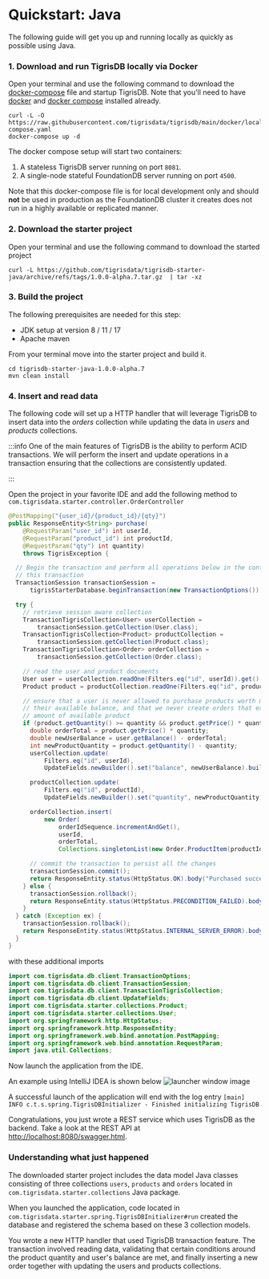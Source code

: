 # Quickstart: Java

The following guide will get you up and running locally as quickly as possible
using Java.

### 1. Download and run TigrisDB locally via Docker

Open your terminal and use the following command to download the
[docker-compose](https://raw.githubusercontent.com/tigrisdata/tigrisdb/main/docker/local/docker-compose.yaml)
file and startup TigrisDB. Note that you'll need to have
[docker](https://docs.docker.com/get-docker/) and
[docker compose](https://docs.docker.com/compose/install/) installed already.

```shell
curl -L -O https://raw.githubusercontent.com/tigrisdata/tigrisdb/main/docker/local/docker-compose.yaml
docker-compose up -d
```

The docker compose setup will start two containers:

1. A stateless TigrisDB server running on port `8081`.
2. A single-node stateful FoundationDB server running on port `4500`.

Note that this docker-compose file is for local development only and should
**not** be used in production as the FoundationDB cluster it creates does
not run in a highly available or replicated manner.

### 2. Download the starter project

Open your terminal and use the following command to download the started project

```shell
curl -L https://github.com/tigrisdata/tigrisdb-starter-java/archive/refs/tags/1.0.0-alpha.7.tar.gz  | tar -xz
```

### 3. Build the project

The following prerequisites are needed for this step:

- JDK setup at version 8 / 11 / 17
- Apache maven

From your terminal move into the starter project and build it.

```shell
cd tigrisdb-starter-java-1.0.0-alpha.7
mvn clean install
```

### 4. Insert and read data

The following code will set up a HTTP handler that will leverage TigrisDB to
insert data into the _orders_ collection while updating the data in _users_ and
_products_ collections.

:::info
One of the main features of TigrisDB is the ability to perform ACID
transactions. We will perform the insert and update operations in a
transaction ensuring that the collections are consistently updated.

:::

Open the project in your favorite IDE and add the following method to
`com.tigrisdata.starter.controller.OrderController`

```java title="OrderController.java"
@PostMapping("{user_id}/{product_id}/{qty}")
public ResponseEntity<String> purchase(
    @RequestParam("user_id") int userId,
    @RequestParam("product_id") int productId,
    @RequestParam("qty") int quantity)
    throws TigrisException {

  // Begin the transaction and perform all operations below in the context of
  // this transaction
  TransactionSession transactionSession =
      tigrisStarterDatabase.beginTransaction(new TransactionOptions());

  try {
    // retrieve session aware collection
    TransactionTigrisCollection<User> userCollection =
        transactionSession.getCollection(User.class);
    TransactionTigrisCollection<Product> productCollection =
        transactionSession.getCollection(Product.class);
    TransactionTigrisCollection<Order> orderCollection =
        transactionSession.getCollection(Order.class);

    // read the user and product documents
    User user = userCollection.readOne(Filters.eq("id", userId)).get();
    Product product = productCollection.readOne(Filters.eq("id", productId)).get();

    // ensure that a user is never allowed to purchase products worth more than
    // their available balance, and that we never create orders that exceed the
    // amount of available product
    if (product.getQuantity() >= quantity && product.getPrice() * quantity <= user.getBalance()) {
      double orderTotal = product.getPrice() * quantity;
      double newUserBalance = user.getBalance() - orderTotal;
      int newProductQuantity = product.getQuantity() - quantity;
      userCollection.update(
          Filters.eq("id", userId),
          UpdateFields.newBuilder().set("balance", newUserBalance).build());

      productCollection.update(
          Filters.eq("id", productId),
          UpdateFields.newBuilder().set("quantity", newProductQuantity).build());

      orderCollection.insert(
          new Order(
              orderIdSequence.incrementAndGet(),
              userId,
              orderTotal,
              Collections.singletonList(new Order.ProductItem(productId, quantity))));

      // commit the transaction to persist all the changes
      transactionSession.commit();
      return ResponseEntity.status(HttpStatus.OK).body("Purchased successfully");
    } else {
      transactionSession.rollback();
      return ResponseEntity.status(HttpStatus.PRECONDITION_FAILED).body("Not enough balance");
    }
  } catch (Exception ex) {
    transactionSession.rollback();
    return ResponseEntity.status(HttpStatus.INTERNAL_SERVER_ERROR).body("Failed to shop");
  }
}
```

with these additional imports

```java
import com.tigrisdata.db.client.TransactionOptions;
import com.tigrisdata.db.client.TransactionSession;
import com.tigrisdata.db.client.TransactionTigrisCollection;
import com.tigrisdata.db.client.UpdateFields;
import com.tigrisdata.starter.collections.Product;
import com.tigrisdata.starter.collections.User;
import org.springframework.http.HttpStatus;
import org.springframework.http.ResponseEntity;
import org.springframework.web.bind.annotation.PostMapping;
import org.springframework.web.bind.annotation.RequestParam;
import java.util.Collections;
```

Now launch the application from the IDE.

An example using IntelliJ IDEA is shown below
![launcher window image](/img/screenshots/launcher_window.png)

A successful launch of the application will end with the log entry
`[main] INFO c.t.s.spring.TigrisDBInitializer - Finished initializing TigrisDB`

Congratulations, you just wrote a REST service which uses TigrisDB as the
backend. Take a look at the REST API at
[http://localhost:8080/swagger.html](http://localhost:8080/swagger.html).

### Understanding what just happened

The downloaded starter project includes the data model Java classes consisting
of three collections `users`, `products` and `orders` located in
`com.tigrisdata.starter.collections` Java package.

When you launched the application, code located in `com.tigrisdata.starter.spring.TigrisDBInitializer#run` created the database and registered the
schema based on these 3 collection models.

You wrote a new HTTP handler that used TigrisDB transaction feature. The
transaction involved reading data, validating that certain conditions around
the product quantity and user's balance are met, and finally inserting a new
order together with updating the users and products collections.
